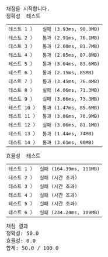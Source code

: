 <pre class="console-content"><div></div><div class="console-heading">채점을 시작합니다.</div><div class="console-message">정확성  테스트</div><table class="console-test-group" data-category="correctness"><tbody><tr data-testcase-id="16623"><td valign="top" class="td-label">테스트 1 <span>〉</span></td><td class="result failed">실패 (3.93ms, 90.3MB)</td></tr><tr data-testcase-id="16624"><td valign="top" class="td-label">테스트 2 <span>〉</span></td><td class="result passed">통과 (2.91ms, 76.1MB)</td></tr><tr data-testcase-id="16625"><td valign="top" class="td-label">테스트 3 <span>〉</span></td><td class="result passed">통과 (2.60ms, 81.7MB)</td></tr><tr data-testcase-id="16626"><td valign="top" class="td-label">테스트 4 <span>〉</span></td><td class="result passed">통과 (2.85ms, 87.8MB)</td></tr><tr data-testcase-id="16627"><td valign="top" class="td-label">테스트 5 <span>〉</span></td><td class="result passed">통과 (3.04ms, 83.6MB)</td></tr><tr data-testcase-id="16628"><td valign="top" class="td-label">테스트 6 <span>〉</span></td><td class="result passed">통과 (2.15ms, 85MB)</td></tr><tr data-testcase-id="16629"><td valign="top" class="td-label">테스트 7 <span>〉</span></td><td class="result passed">통과 (3.45ms, 76.4MB)</td></tr><tr data-testcase-id="16630"><td valign="top" class="td-label">테스트 8 <span>〉</span></td><td class="result failed">실패 (4.06ms, 71.3MB)</td></tr><tr data-testcase-id="16631"><td valign="top" class="td-label">테스트 9 <span>〉</span></td><td class="result failed">실패 (3.66ms, 73.3MB)</td></tr><tr data-testcase-id="16632"><td valign="top" class="td-label">테스트 10 <span>〉</span></td><td class="result passed">통과 (1.47ms, 85.6MB)</td></tr><tr data-testcase-id="16633"><td valign="top" class="td-label">테스트 11 <span>〉</span></td><td class="result passed">통과 (3.06ms, 70.9MB)</td></tr><tr data-testcase-id="16634"><td valign="top" class="td-label">테스트 12 <span>〉</span></td><td class="result failed">실패 (3.06ms, 81.1MB)</td></tr><tr data-testcase-id="16635"><td valign="top" class="td-label">테스트 13 <span>〉</span></td><td class="result passed">통과 (1.44ms, 74MB)</td></tr><tr data-testcase-id="16636"><td valign="top" class="td-label">테스트 14 <span>〉</span></td><td class="result passed">통과 (3.61ms, 90MB)</td></tr></tbody></table><div class="console-message">효율성  테스트</div><table class="console-test-group" data-category="effectiveness"><tbody><tr data-testcase-id="16637"><td valign="top" class="td-label">테스트 1 <span>〉</span></td><td class="result failed">실패 (164.39ms, 111MB)</td></tr><tr data-testcase-id="16638"><td valign="top" class="td-label">테스트 2 <span>〉</span></td><td class="result failed">실패 (시간 초과)</td></tr><tr data-testcase-id="16639"><td valign="top" class="td-label">테스트 3 <span>〉</span></td><td class="result failed">실패 (시간 초과)</td></tr><tr data-testcase-id="16640"><td valign="top" class="td-label">테스트 4 <span>〉</span></td><td class="result failed">실패 (시간 초과)</td></tr><tr data-testcase-id="16641"><td valign="top" class="td-label">테스트 5 <span>〉</span></td><td class="result failed">실패 (시간 초과)</td></tr><tr data-testcase-id="16642"><td valign="top" class="td-label">테스트 6 <span>〉</span></td><td class="result failed">실패 (234.24ms, 109MB)</td></tr></tbody></table><div class="console-heading">채점 결과</div><div class="console-message">정확성: 50.0</div><div class="console-message">효율성: 0.0</div><div class="console-message">합계: 50.0 / 100.0</div></pre>